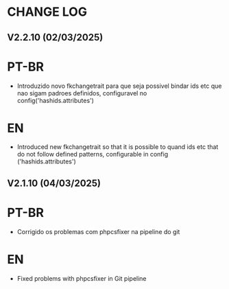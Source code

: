 CHANGE LOG
==========


## V2.2.10 (02/03/2025)

# PT-BR
* Introduzido novo fkchangetrait para que seja possivel bindar ids etc que nao sigam padroes definidos, configuravel no config('hashids.attributes')

# EN
* Introduced new fkchangetrait so that it is possible to quand ids etc that do not follow defined patterns, configurable in config ('hashids.attributes')

## V2.1.10 (04/03/2025)

# PT-BR
* Corrigido os problemas com phpcsfixer na pipeline do git

# EN
* Fixed problems with phpcsfixer in Git pipeline
